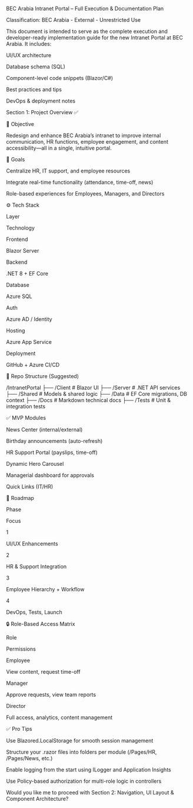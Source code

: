 BEC Arabia Intranet Portal – Full Execution & Documentation Plan

Classification: BEC Arabia - External - Unrestricted Use

This document is intended to serve as the complete execution and developer-ready implementation guide for the new Intranet Portal at BEC Arabia. It includes:

UI/UX architecture

Database schema (SQL)

Component-level code snippets (Blazor/C#)

Best practices and tips

DevOps & deployment notes

Section 1: Project Overview ✅

🎯 Objective

Redesign and enhance BEC Arabia’s intranet to improve internal communication, HR functions, employee engagement, and content accessibility—all in a single, intuitive portal.

📌 Goals

Centralize HR, IT support, and employee resources

Integrate real-time functionality (attendance, time-off, news)

Role-based experiences for Employees, Managers, and Directors

⚙️ Tech Stack

Layer

Technology

Frontend

Blazor Server

Backend

.NET 8 + EF Core

Database

Azure SQL

Auth

Azure AD / Identity

Hosting

Azure App Service

Deployment

GitHub + Azure CI/CD

📁 Repo Structure (Suggested)

/IntranetPortal
├── /Client        # Blazor UI
├── /Server        # .NET API services
├── /Shared        # Models & shared logic
├── /Data          # EF Core migrations, DB context
├── /Docs          # Markdown technical docs
├── /Tests         # Unit & integration tests

✅ MVP Modules

News Center (internal/external)

Birthday announcements (auto-refresh)

HR Support Portal (payslips, time-off)

Dynamic Hero Carousel

Managerial dashboard for approvals

Quick Links (IT/HR)

🚀 Roadmap

Phase

Focus

1

UI/UX Enhancements

2

HR & Support Integration

3

Employee Hierarchy + Workflow

4

DevOps, Tests, Launch

🔒 Role-Based Access Matrix

Role

Permissions

Employee

View content, request time-off

Manager

Approve requests, view team reports

Director

Full access, analytics, content management

✅ Pro Tips

Use Blazored.LocalStorage for smooth session management

Structure your .razor files into folders per module (/Pages/HR, /Pages/News, etc.)

Enable logging from the start using ILogger<T> and Application Insights

Use Policy-based authorization for multi-role logic in controllers

Would you like me to proceed with Section 2: Navigation, UI Layout & Component Architecture?

